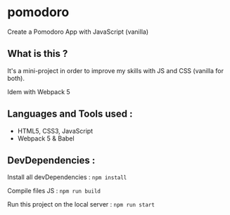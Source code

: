# pomodoro
Create a Pomodoro App with JavaScript (vanilla)

## What is this ?
It's a mini-project in order to improve my skills with JS and CSS (vanilla for both).

Idem with Webpack 5

## Languages and Tools used :
* HTML5, CSS3, JavaScript
* Webpack 5 & Babel

## DevDependencies : 
Install all devDependencies : `npm install`

Compile files JS : `npm run build`

Run this project on the local server : `npm run start`
